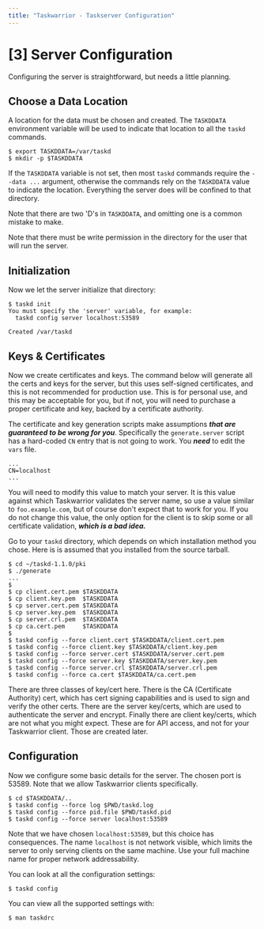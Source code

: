 ```yaml
---
title: "Taskwarrior - Taskserver Configuration"
---
```



# [3] Server Configuration

Configuring the server is straightforward, but needs a little planning.


## Choose a Data Location

A location for the data must be chosen and created. The `TASKDDATA` environment
variable will be used to indicate that location to all the `taskd` commands.

    $ export TASKDDATA=/var/taskd
    $ mkdir -p $TASKDDATA

If the `TASKDDATA` variable is not set, then most `taskd` commands require the
`--data ...` argument, otherwise the commands rely on the `TASKDDATA` value to
indicate the location. Everything the server does will be confined to that
directory.

Note that there are two \'D\'s in `TASKDDATA`, and omitting one is a common
mistake to make.

Note that there must be write permission in the directory for the user that will
run the server.


## Initialization

Now we let the server initialize that directory:

    $ taskd init
    You must specify the 'server' variable, for example:
      taskd config server localhost:53589

    Created /var/taskd


## Keys & Certificates

Now we create certificates and keys. The command below will generate all the
certs and keys for the server, but this uses self-signed certificates, and this
is not recommended for production use. This is for personal use, and this may be
acceptable for you, but if not, you will need to purchase a proper certificate
and key, backed by a certificate authority.

The certificate and key generation scripts make assumptions ***that are
guaranteed to be wrong for you***. Specifically the `generate.server` script has
a hard-coded `CN` entry that is not going to work. You ***need*** to edit the
`vars` file.

    ...
    CN=localhost
    ...

You will need to modify this value to match your server. It is this value
against which Taskwarrior validates the server name, so use a value similar to
`foo.example.com`, but of course don\'t expect that to work for you. If you do
not change this value, the only option for the client is to skip some or all
certificate validation, ***which is a bad idea.***

Go to your `taskd` directory, which depends on which installation method you
chose. Here is is assumed that you installed from the source tarball.

    $ cd ~/taskd-1.1.0/pki
    $ ./generate
    ...
    $
    $ cp client.cert.pem $TASKDDATA
    $ cp client.key.pem  $TASKDDATA
    $ cp server.cert.pem $TASKDDATA
    $ cp server.key.pem  $TASKDDATA
    $ cp server.crl.pem  $TASKDDATA
    $ cp ca.cert.pem     $TASKDDATA
    $
    $ taskd config --force client.cert $TASKDDATA/client.cert.pem
    $ taskd config --force client.key $TASKDDATA/client.key.pem
    $ taskd config --force server.cert $TASKDDATA/server.cert.pem
    $ taskd config --force server.key $TASKDDATA/server.key.pem
    $ taskd config --force server.crl $TASKDDATA/server.crl.pem
    $ taskd config --force ca.cert $TASKDDATA/ca.cert.pem

There are three classes of key/cert here. There is the CA (Certificate
Authority) cert, which has cert signing capabilities and is used to sign and
verify the other certs. There are the server key/certs, which are used to
authenticate the server and encrypt. Finally there are client key/certs, which
are not what you might expect. These are for API access, and not for your
Taskwarrior client. Those are created later.


## Configuration

Now we configure some basic details for the server. The chosen port is 53589.
Note that we allow Taskwarrior clients specifically.

    $ cd $TASKDDATA/..
    $ taskd config --force log $PWD/taskd.log
    $ taskd config --force pid.file $PWD/taskd.pid
    $ taskd config --force server localhost:53589

Note that we have chosen `localhost:53589`, but this choice has consequences.
The name `localhost` is not network visible, which limits the server to only
serving clients on the same machine. Use your full machine name for proper
network addressability.

You can look at all the configuration settings:

    $ taskd config

You can view all the supported settings with:

    $ man taskdrc
